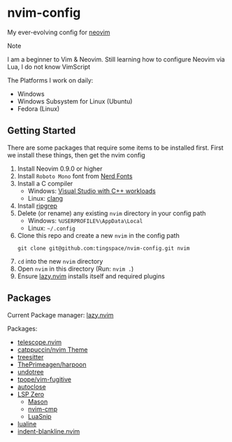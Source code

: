 # nvim-config

My ever-evolving config for [neovim](https://neovim.io/)

> [!NOTE]
> I am a beginner to Vim & Neovim. Still learning how to configure Neovim via Lua, I do not know VimScript

The Platforms I work on daily:
- Windows
- Windows Subsystem for Linux (Ubuntu)
- Fedora (Linux)


## Getting Started

There are some packages that require some items to be installed first. First we install these things, then get the nvim config

1. Install Neovim 0.9.0 or higher
2. Install `Roboto Mono` font from [Nerd Fonts](https://www.nerdfonts.com/font-downloads)
3. Install a C compiler 
    - Windows: [Visual Studio with C++ workloads](https://visualstudio.microsoft.com/vs/features/cplusplus/)
    - Linux: [clang](https://packages.fedoraproject.org/pkgs/llvm/clang/)
4. Install [ripgrep](https://github.com/BurntSushi/ripgrep#installation)
5. Delete (or rename) any existing `nvim` directory in your config path
    - Windows: `%USERPROFILE%\AppData\Local`
    - Linux: `~/.config`
6. Clone this repo and create a new `nvim` in the config path
    ```shell
    git clone git@github.com:tingspace/nvim-config.git nvim
    ```
7. `cd` into the new `nvim` directory
8. Open `nvim` in this directory (Run: `nvim .`)
9. Ensure [lazy.nvim](https://github.com/folke/lazy.nvim) installs itself and required plugins


## Packages

Current Package manager: [lazy.nvim](https://github.com/folke/lazy.nvim)

Packages:
- [telescope.nvim](https://github.com/nvim-telescope/telescope.nvim)
- [catppuccin/nvim Theme](https://github.com/catppuccin/nvim)
- [treesitter](https://github.com/nvim-treesitter/nvim-treesitter)
- [ThePrimeagen/harpoon](https://github.com/ThePrimeagen/harpoon)
- [undotree](https://github.com/mbbill/undotree)
- [tpope/vim-fugitive](https://github.com/tpope/vim-fugitive)
- [autoclose](https://github.com/m4xshen/autoclose.nvim)
- [LSP Zero](https://github.com/VonHeikemen/lsp-zero.nvim)
    - [Mason](https://github.com/williamboman/mason.nvim)
    - [nvim-cmp](https://github.com/hrsh7th/nvim-cmp)
    - [LuaSnip](https://github.com/L3MON4D3/LuaSnip)
- [lualine](https://github.com/nvim-lualine/lualine.nvim)
- [indent-blankline.nvim](https://github.com/lukas-reineke/indent-blankline.nvim)
